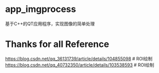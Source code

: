 # app_imgprocess
基于C++的QT应用程序，实现图像的简单处理

# Thanks for all Reference
https://blog.csdn.net/qq_36131739/article/details/104855098    # ROI绘制
https://blog.csdn.net/qq_40732350/article/details/103538593    # ROI绘制